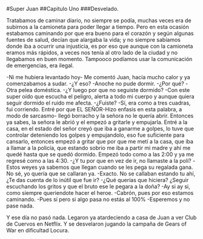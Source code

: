 #Super Juan
##Capitulo Uno
###Desvelado.

Tratabamos de caminar diario, no siempre se podía, muchas veces era de subirnos a la camioneta para poder llegar a tiempo. Pero en esta ocasión estabamos caminando por que era bueno para el corazón y según algunas fuentes de salud, decían que alargaba la vida; y no siempre sabíamos donde iba a ocurrir una injusticia, es por eso que aunque con la camioneta eramos más rápidos, a veces nos tenía al otro lado de la ciudad y no llegabamos en buen momento. Tampooco podíamos usar la comunicación de emergencias, era ilegal.

-Ni me hubiera levantado hoy- Me comentó Juan, hacía mucho calor y ya comenzabamos a sudar.
-¿Y eso?
-Anoche no pude dormir.
-¿Por qué?
-Otra pelea doméstica.
-¿Y luego por que no seguiste dormido?
-Con este super oído que escucha el peligro, alerta a todo mi cuerpo y aunque quiera seguir dormido el ruido me afecta.
-¿Fuiste?
-Sí, era como a tres cuadras, fui corriendo. Entré por que EL SEÑOR-Hizo enfasis en esta palabra, a modo de sarcasmo- llegó borracho y la señora no le quería abrir. Entonces ya sabes, la señora le abrió y el empezó a gritarle y empujarla. Entré a la casa, en el estado del señor creyó que iba a ganarme a golpes, lo tuve que controlar deteniendo los golpes y empujandolo, eso fue suficiente para cansarlo, entonces empezó a gritar que por que me metí a la casa, que iba a llamar a la policía, que estando sobrio me iba a partir mi madre y ahí me quedé hasta que se quedó dormido. Empezó todo como a las 2:00 y ya me regresé como a las 4:30.
-¿Y tu por que en vez de ir, no llamaste a la poli?
-Estos weyes ya sabemos que llegan cuando se les pega su regalada gana. No sé, yo quería que se callaran ya.
-Exacto. No se callaban estando tu ahí, ¿Te das cuenta de lo inútil que fue ir?
-¿Qué querías que hiciera? ¿Seguir escuchando los gritos y que el bruto ese le pegara a la doña?
-Ay si ay si, como siempre queriendote hacer el heroe.
-Cabrón, pues por eso estamos caminando.
-Pues sí pero si algo pasa no estás al 100%
-Esperemos y no pase nada.

Y ese día no pasó nada. Legaron ya atardeciendo a casa de Juan a ver Club de Cuervos en Netflix. Y se desvelaron jugando la campaña de Gears of War en dificultad Locura.